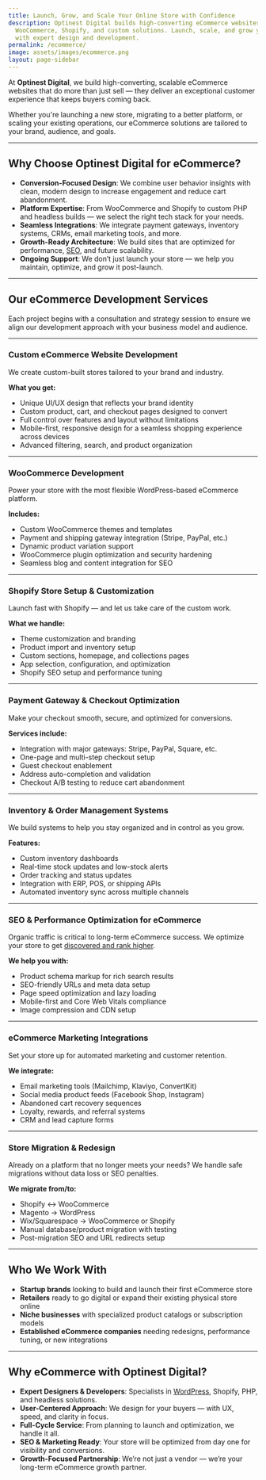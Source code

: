 ```yaml
---
title: Launch, Grow, and Scale Your Online Store with Confidence
description: Optinest Digital builds high-converting eCommerce websites using
  WooCommerce, Shopify, and custom solutions. Launch, scale, and grow your store
  with expert design and development.
permalink: /ecommerce/
image: assets/images/ecommerce.png
layout: page-sidebar
---
```

At **Optinest Digital**, we build high-converting, scalable eCommerce websites that do more than just sell — they deliver an exceptional customer experience that keeps buyers coming back.

Whether you're launching a new store, migrating to a better platform, or scaling your existing operations, our eCommerce solutions are tailored to your brand, audience, and goals.

- - -

## Why Choose Optinest Digital for eCommerce?

* **Conversion-Focused Design**: We combine user behavior insights with clean, modern design to increase engagement and reduce cart abandonment.
* **Platform Expertise**: From WooCommerce and Shopify to custom PHP and headless builds — we select the right tech stack for your needs.
* **Seamless Integrations**: We integrate payment gateways, inventory systems, CRMs, email marketing tools, and more.
* **Growth-Ready Architecture**: We build sites that are optimized for performance, [SEO](https://optinestdigital.com/seo/), and future scalability.
* **Ongoing Support**: We don’t just launch your store — we help you maintain, optimize, and grow it post-launch.

- - -

## Our eCommerce Development Services

Each project begins with a consultation and strategy session to ensure we align our development approach with your business model and audience.

- - -

### Custom eCommerce Website Development

We create custom-built stores tailored to your brand and industry.

**What you get:**

* Unique UI/UX design that reflects your brand identity
* Custom product, cart, and checkout pages designed to convert
* Full control over features and layout without limitations
* Mobile-first, responsive design for a seamless shopping experience across devices
* Advanced filtering, search, and product organization

- - -

### WooCommerce Development

Power your store with the most flexible WordPress-based eCommerce platform.

**Includes:**

* Custom WooCommerce themes and templates
* Payment and shipping gateway integration (Stripe, PayPal, etc.)
* Dynamic product variation support
* WooCommerce plugin optimization and security hardening
* Seamless blog and content integration for SEO

- - -

### Shopify Store Setup & Customization

Launch fast with Shopify — and let us take care of the custom work.

**What we handle:**

* Theme customization and branding
* Product import and inventory setup
* Custom sections, homepage, and collections pages
* App selection, configuration, and optimization
* Shopify SEO setup and performance tuning

- - -

### Payment Gateway & Checkout Optimization

Make your checkout smooth, secure, and optimized for conversions.

**Services include:**

* Integration with major gateways: Stripe, PayPal, Square, etc.
* One-page and multi-step checkout setup
* Guest checkout enablement
* Address auto-completion and validation
* Checkout A/B testing to reduce cart abandonment

- - -

### Inventory & Order Management Systems

We build systems to help you stay organized and in control as you grow.

**Features:**

* Custom inventory dashboards
* Real-time stock updates and low-stock alerts
* Order tracking and status updates
* Integration with ERP, POS, or shipping APIs
* Automated inventory sync across multiple channels

- - -

### SEO & Performance Optimization for eCommerce

Organic traffic is critical to long-term eCommerce success. We optimize your store to get [discovered and rank higher](/seo/).

**We help you with:**

* Product schema markup for rich search results
* SEO-friendly URLs and meta data setup
* Page speed optimization and lazy loading
* Mobile-first and Core Web Vitals compliance
* Image compression and CDN setup

- - -

### eCommerce Marketing Integrations

Set your store up for automated marketing and customer retention.

**We integrate:**

* Email marketing tools (Mailchimp, Klaviyo, ConvertKit)
* Social media product feeds (Facebook Shop, Instagram)
* Abandoned cart recovery sequences
* Loyalty, rewards, and referral systems
* CRM and lead capture forms

- - -

### Store Migration & Redesign

Already on a platform that no longer meets your needs? We handle safe migrations without data loss or SEO penalties.

**We migrate from/to:**

* Shopify ↔ WooCommerce
* Magento → WordPress
* Wix/Squarespace → WooCommerce or Shopify
* Manual database/product migration with testing
* Post-migration SEO and URL redirects setup

- - -

## Who We Work With

* **Startup brands** looking to build and launch their first eCommerce store
* **Retailers** ready to go digital or expand their existing physical store online
* **Niche businesses** with specialized product catalogs or subscription models
* **Established eCommerce companies** needing redesigns, performance tuning, or new integrations

- - -

## Why eCommerce with Optinest Digital?

* **Expert Designers & Developers**: Specialists in [WordPress](/wordpress/), Shopify, PHP, and headless solutions.
* **User-Centered Approach**: We design for your buyers — with UX, speed, and clarity in focus.
* **Full-Cycle Service**: From planning to launch and optimization, we handle it all.
* **SEO & Marketing Ready**: Your store will be optimized from day one for visibility and conversions.
* **Growth-Focused Partnership**: We’re not just a vendor — we’re your long-term eCommerce growth partner.
